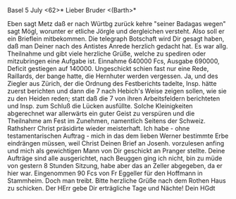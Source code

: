  Basel 5 July <62>*
Lieber Bruder <(Barth>*

Eben sagt Metz daß er nach Würtbg zurück kehre "seiner Badagas wegen" sagt Mögl, worunter er etliche Jörgle und dergleichen versteht. Also soll er ein Brieflein mitbekommen. Die telegraph Botschaft wird Dir gesagt haben, daß man Deiner nach des Antistes Anrede herzlich gedacht hat. Es war allg. Theilnahme und gibt viele herzliche Grüße, welche zu spediren oder mitzubringen eine Aufgabe ist. Einnahme 640000 Fcs, Ausgabe 690000, Deficit gestiegen auf 140000. Ungeschickt schien fast nur eine Rede, Raillards, der bange hatte, die Hernhuter werden vergessen. Ja, und des Ziegler aus Zürich, der die Ordnung des Festberichts tadelte, Insp. hätte zuerst berichten und dann die 7 nach Hebich's Weise zeigen sollen, wie sie zu den Heiden reden; statt daß die 7 von ihren Arbeitsfeldern berichteten und Insp. zum Schluß die Lücken ausfüllte. Solche Kleinigkeiten abgerechnet war allerwärts ein guter Geist zu verspüren und die Theilnahme am Fest im Zunehmen, namentlich Seitens der Schweiz. Rathsherr Christ präsidirte wieder meisterhaft. Ich habe - ohne testamentarischen Auftrag - mich in das dem lieben Werner bestimmte Erbe eindrängen müssen, weil Christ Deinen Brief an Josenh. vorzulesen anfing und mich als gewichtigen Mann von Dir geschickt an Pranger stellte. Deine Aufträge sind alle ausgerichtet, nach Beuggen ging ich nicht, bin zu müde von gestern 8 Stunden Sitzung, habe aber das an Zeller abgegeben, da er hier war. Eingenommen 90 Fcs von Fr Eggeller für den Hoffmann in Stammheim. Doch man treibt. Bitte herzliche Grüße nach dem Rothen Haus zu schicken. Der HErr gebe Dir erträgliche Tage und Nächte!  Dein HGdt

